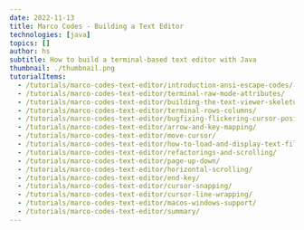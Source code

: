 ```yaml
---
date: 2022-11-13
title: Marco Codes - Building a Text Editor
technologies: [java]
topics: []
author: hs
subtitle: How to build a terminal-based text editor with Java
thumbnail: ./thumbnail.png
tutorialItems:
  - /tutorials/marco-codes-text-editor/introduction-ansi-escape-codes/
  - /tutorials/marco-codes-text-editor/terminal-raw-mode-attributes/
  - /tutorials/marco-codes-text-editor/building-the-text-viewer-skeleton/
  - /tutorials/marco-codes-text-editor/terminal-rows-columns/
  - /tutorials/marco-codes-text-editor/bugfixing-flickering-cursor-positioning/
  - /tutorials/marco-codes-text-editor/arrow-and-key-mapping/
  - /tutorials/marco-codes-text-editor/move-cursor/
  - /tutorials/marco-codes-text-editor/how-to-load-and-display-text-files/
  - /tutorials/marco-codes-text-editor/refactorings-and-scrolling/
  - /tutorials/marco-codes-text-editor/page-up-down/
  - /tutorials/marco-codes-text-editor/horizontal-scrolling/
  - /tutorials/marco-codes-text-editor/end-key/
  - /tutorials/marco-codes-text-editor/cursor-snapping/
  - /tutorials/marco-codes-text-editor/cursor-line-wrapping/
  - /tutorials/marco-codes-text-editor/macos-windows-support/
  - /tutorials/marco-codes-text-editor/summary/
---
```

